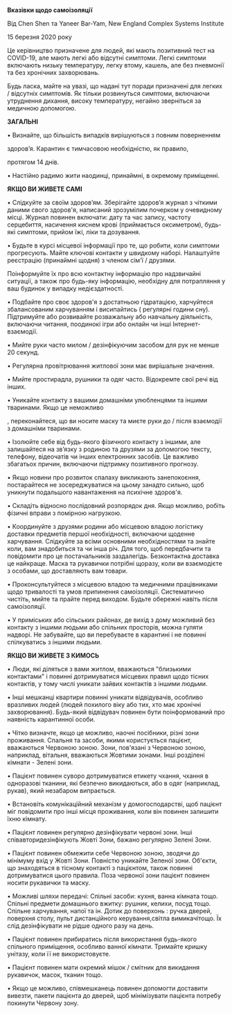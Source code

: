 **Вказівки щодо самоізоляції**

 

Від Chen Shen та Yaneer Bar-Yam, New England Complex Systems Institute

15 березня 2020 року

  

Це керівництво призначене для людей, які мають позитивний тест на COVID-19, але мають легкі або відсутні симптоми. Легкі симптоми включають низьку температуру, легку втому, кашель, але без пневмонії та без хронічних захворювань.

Будь ласка, майте на увазі, що надані тут поради призначені для легких / відсутніх симптомів. Як тільки розвинуться симптоми, включаючи утруднення дихання, високу температуру, негайно зверніться за медичною допомогою.

 

**ЗАГАЛЬНІ**

• Визнайте, що більшість випадків вирішуються з повним поверненням

здоров’я. Карантин є тимчасовою необхідністю, як правило,

протягом 14 днів.

• Настійно радимо жити наодинці, принаймні, в окремому приміщенні.

 

**ЯКЩО ВИ ЖИВЕТЕ САМІ** 

• Слідкуйте за своїм здоров’ям. Зберігайте здоров’я журнал з чіткими даними свого здоров'я, написаний зрозумілим почерком у очевидному місці. Журнал повинен включати: дату та час запису, частоту серцебиття, насичення киснем крові (приймається оксиметром), будь-які симптоми, прийом їжі, ліки та дозування.

• Будьте в курсі місцевої інформації про те, що робити, коли симптоми прогресують. Майте ключові контакти у швидкому наборі. Налаштуйте реєстрацію (принаймні щодня) з членом сім'ї / друзями.

Поінформуйте їх про всю контактну інформацію про надзвичайні ситуації, а також про будь-яку інформацію, необхідну для потрапляння у ваш будинок у випадку недієздатності.

• Подбайте про своє здоров'я з достатньою гідратацією, харчуйтеся збалансованим харчуванням і висипайтись ( регулярні години сну). Підтримуйте або розвивайте розважальну або навчальну діяльність, включаючи читання, поодинокі ігри або онлайн чи інші Інтернет-взаємодії.

• Мийте руки часто милом / дезінфікуючим засобом для рук  не менше 20 секунд.

• Регулярна провітрювання житлової зони має вирішальне значення.

• Мийте простирадла, рушники та одяг часто. Відокремте свої речі від інших.

• Уникайте контакту з вашими домашніми улюбленцями та іншими тваринами. Якщо це неможливо

, переконайтеся, що ви носите маску та миєте руки до / після взаємодії з домашніми тваринами.

• Ізолюйте себе від будь-якого фізичного контакту з іншими, але залишайтеся на зв’язку з родиною та друзями за допомогою тексту, телефону, відеочатів чи інших електронних засобів. Це важливо збагатьох причин, включаючи підтримку позитивного прогнозу.

• Якщо новини про розвиток спалаху викликають занепокоєння, постарайтеся не зосереджуватися на цьому занадто сильно, щоб уникнути подальшого навантаження на психічне здоров'я.

• Складіть відносно послідовний розпорядок дня. Якщо можливо, робіть фізичні вправи з помірною нагрузкою.

• Координуйте з друзями родини або місцевою владою логістику доставки предметів першої необхідності, включаючи щоденне харчування. Слідкуйте за всіми основними необхідностями та знайте коли, вам знадобиться та чи інша річ. Для того, щоб передбачити та повідомити про це постачальників заздалегідь. Безконтактна доставка це найкраще. Маска та рукавички потрібні щоразу, коли ви взаємодієте з особами, що доставляють вам товари. 

• Проконсультуйтеся з місцевою владою та медичними працівниками щодо тривалості та умов припинення самоізоляції. Систематично чистіть, мийте та прайте перед виходом. Будьте обережні навіть після самоізоляції. 

• У приміських або сільських районах, де вихід з дому можливий без контакту з іншими людьми або спільних просторів, можна гуляти надворі. Не забувайте, що ви перебуваєте в карантині і не повинні спілкуватись з іншими людьми. 

**ЯКЩО ВИ ЖИВЕТЕ З КИМОСЬ**

• Люди, які діляться з вами житлом, вважаються "близькими контактами" і повинні дотримуватися місцевих правил щодо тісних контактів, у тому числі уникати зайвих контактів з іншими людьми.

• Інші мешканці квартири повинні уникати відвідувачів, особливо вразливих людей (людей похилого віку або тих, хто має хронічні захворювання). Будь-який відвідувач повинен бути поінформований про наявність карантинної особи. 

• Чітко визначте, якщо це можливо, наочні посібники, різні зони проживання. Спальня та засоби, якими користується пацієнт, вважаються Червоною зоною. Зони, пов'язані з Червоною зоною, наприклад, вітальня, вважаються Жовтими зонами. Інші розділені кімнати - Зелені зони.

• Пацієнт повинен суворо дотримуватися етикету чхання, чхання в одноразові тканини, які безпечно викидаються, або в одяг (наприклад, рукав), який незабаром випрається.

• Встановіть комунікаційний механізм у домогосподарстві, щоб пацієнт міг повідомити про інші місця проживання, коли він повинен залишити їхню кімнату.

• Пацієнт повинен регулярно дезінфікувати червоні зони. Інші співавторидезінфікують Жовті Зони, бажано регулярно Зелені Зони.

• Пацієнт повинен обмежити себе Червоною зоною, зводячи до мінімуму вхід у Жовті Зони. Повністю уникайте Зеленої зони. Об'єкти, що знаходяться в тісному контакті з пацієнтом, також повинні дотримуватися цього правила. Поза червоної зони пацієнт повинен носити рукавички та маску.

• Можливі шляхи передачі: Спільні засоби: кухня, ванна кімната тощо. Спільні предмети домашнього вжитку: рушник, келихи, посуд тощо. Спільне харчування, напої та ін. Дотик до поверхонь : ручка дверей, поверхня столу, пульт дистанційного керування,світла вимикачітощо. Їх слід дезінфікувати не рідше одного разу на день.

• Пацієнт повинен прибиратись після використання будь-якого спільного приміщення, особливо ванної кімнати. Тримайте кришку унітазу, коли її не використовуєте.

• Пацієнт повинен мати окремий мішок / смітник для викидання рукавичок, масок, тканин тощо.

• Якщо це можливо, співмешканець повинен допомогти доставити вивезти, пакети пацієнта до дверей, щоб мінімізувати пацієнта потребу покинути Червону зону.


